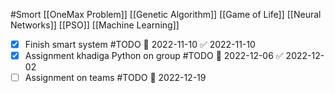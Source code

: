 #Smort 
 [[OneMax Problem]]
[[Genetic Algorithm]]
[[Game of Life]]
[[Neural Networks]]
[[PSO]]
[[Machine Learning]]


- [x] Finish smart system #TODO 📅 2022-11-10 ✅ 2022-11-10
- [x] Assignment khadiga Python on group #TODO 📅 2022-12-06 ✅ 2022-12-02
- [ ] Assignment on teams #TODO 📅 2022-12-19
